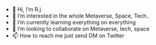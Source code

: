 - 👋 Hi, I’m R.j
- 👀 I’m interested in the whole Metaverse, Space, Tech.. 
- 🌱 I’m currently learning everything on everything
- 💞️ I’m looking to collaborate on Metaverse, tech, space
- 📫 How to reach me just send DM on Twitter

<!---
Jahanpour7/Jahanpour7 is a ✨ special ✨ repository because its `README.md` (this file) appears on your GitHub profile.
You can click the Preview link to take a look at your changes.
--->
